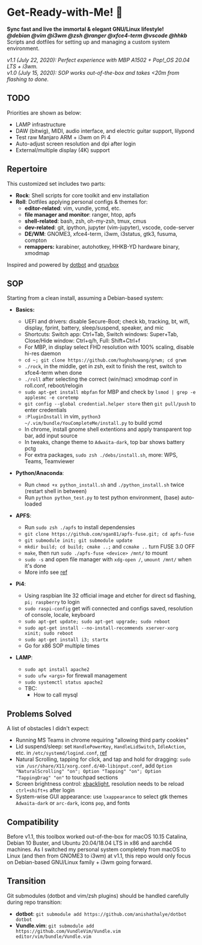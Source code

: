 # Get-Ready-with-Me! 🤩

**Sync fast and live the immortal \& elegant GNU/Linux lifestyle!**  
***@debian @vim @i3wm @zsh @ranger @xfce4-term @vscode @hhkb***  
Scripts and dotfiles for setting up and managing a custom system environment.  



*v1.1 (July 22, 2020): Perfect experience with MBP A1502 + Pop!_OS 20.04 LTS + i3wm.*  
*v1.0 (July 15, 2020): SOP works out-of-the-box and takes <20m from flashing to done.*




## TODO

Priorities are shown as below:
- LAMP infrastructure
- DAW (bitwig), MIDI, audio interface, and electric guitar support, lilypond
- Test raw Manjaro ARM + i3wm on Pi 4
- Auto-adjust screen resolution and dpi after login
- External/multiple display (4K) support



## Repertoire

This customized set includes two parts: 
- **Rock**: Shell scripts for core toolkit and env installation
- **Roll**: Dotfiles applying personal configs \& themes for:
  - **editor-related**: vim, vundle, ycmd, etc.
  - **file manager and monitor**: ranger, htop, apfs
  - **shell-related**: bash, zsh, oh-my-zsh, tmux, cmus 
  - **dev-related**: git, ipython, jupyter (vim-jupyter), vscode, code-server
  - **DE/WM**: GNOME3, xfce4-term, i3wm, i3status, gtk3, fusuma, compton
  - **remappers:** karabiner, autohotkey, HHKB-YD hardware binary, xmodmap

Inspired and powered by [dotbot](https://github.com/anishathalye/dotbot) and [gruvbox](https://github.com/morhetz/gruvbox)



## SOP

Starting from a clean install, assuming a Debian-based system:
- **Basics:**
  - UEFI and drivers: disable Secure-Boot; check kb, tracking, bt, wifi, display, fprint, battery, sleep/suspend, speaker, and mic 
  - Shortcuts: Switch app: Ctrl+Tab, Switch windows: Super+Tab, Close/Hide window: Ctrl+q/h, Full: Shift+Ctrl+f
  - For MBP, in display select FHD resolution with 100% scaling, disable hi-res daemon
  - `cd ~; git clone https://github.com/hughshuwang/grwm; cd grwm` 
  - `./rock`, in the middle, get in zsh, exit to finish the rest, switch to xfce4-term when done
  - `./roll` after selecting the correct (win/mac) xmodmap conf in roll.conf, reboot/relogin
  - `sudo apt-get install mbpfan` for MBP and check by `lsmod | grep -e applesmc -e coretemp`
  - `git config --global credential.helper store` then `git pull/push` to enter credentials
  - `:PluginInstall` in vim, `python3 ~/.vim/bundle/YouCompleteMe/install.py` to build ycmd
  - In chrome, install gnome shell extentions and apply transparent top bar, add input source
  - In tweaks, change theme to `Adwaita-dark`, top bar shows battery pctg
  - For extra packages, `sudo zsh ./debs/install.sh`, more: WPS, Teams, Teamviewer

- **Python/Anaconda**:
  - Run `chmod +x python_install.sh` and `./python_install.sh` twice (restart shell in between)
  - Run `python python_test.py` to test python environment, (base) auto-loaded

- **APFS**:
  - Run `sudo zsh ./apfs` to install dependensies
  - `git clone https://github.com/sgan81/apfs-fuse.git; cd apfs-fuse`
  - `git submodule init; git submodule update`
  - `mkdir build; cd build; cmake ..;` and `ccmake ..` turn FUSE 3.0 OFF
  - `make`, then run `sudo ./apfs-fuse <device> /mnt/` to mount
  - `sudo -s` and open file manager with `xdg-open /`, `umount /mnt/` when it's done
  - More info see [ref](https://github.com/sgan81/apfs-fuse)

- **Pi4**:
  - Using raspbian lite 32 official image and etcher for direct sd flashing, `pi; raspberry` to login
  - `sudo raspi-config` get wifi connected and configs saved, resolution of console, locale, keyboard
  - `sudo apt-get update; sudo apt-get upgrade; sudo reboot`
  - `sudo apt-get install --no-install-recommends xserver-xorg xinit; sudo reboot`
  - `sudo apt-get install i3; startx`
  - Go for x86 SOP multiple times

- **LAMP**:
  - `sudo apt install apache2`
  - `sudo ufw <args>` for firewall management
  - `sudo systemctl status apache2`
  - TBC:
    - How to call mysql 



## Problems Solved

A list of obstacles I didn't expect:
- Running MS Teams in chrome requiring "allowing third party cookies"
- Lid suspend/sleep: set `HandlePowerKey`, `HandleLidSwitch`, `IdleAction`, etc. in `/etc/systemd/logind.conf`, [ref](https://www.reddit.com/r/i3wm/comments/5g86f1/suspend_on_lid_close/)
- Natural Scrolling, tapping for click, and tap and hold for dragging: `sudo vim /usr/share/X11/xorg.conf.d/40-libinput.conf`, add `Option "NaturalScrolling" "on"; Option "Tapping" "on"; Option "TappingDrag" "on"` to touchpad sections
- Screen brightness control: [xbacklight](https://askubuntu.com/questions/715306/xbacklight-no-outputs-have-backlight-property-no-sys-class-backlight-folder), resolution needs to be reload `ctrl+shift+s` after login
- System-wise GUI appearance: use `lxappearance` to select gtk themes `Adwaita-dark` or `arc-dark`, icons `pop`, and fonts



## Compatibility

Before v1.1, this toolbox worked out-of-the-box for macOS 10.15 Catalina, Debian 10 Buster, and Ubuntu 20.04/18.04 LTS in x86 and aarch64 machines. As I switched my personal system completely from macOS to Linux (and then from GNOME3 to i3wm) at v1.1, this repo would only focus on Debian-based GNU/Linux family + i3wm going forward.



## Transition

Git submodules (dotbot and vim/zsh plugins) should be handled carefully during repo transition:
- **dotbot**: `git submodule add https://github.com/anishathalye/dotbot dotbot`
- **Vundle.vim**: `git submodule add https://github.com/VundleVim/Vundle.vim editor/vim/bundle/Vundle.vim`
